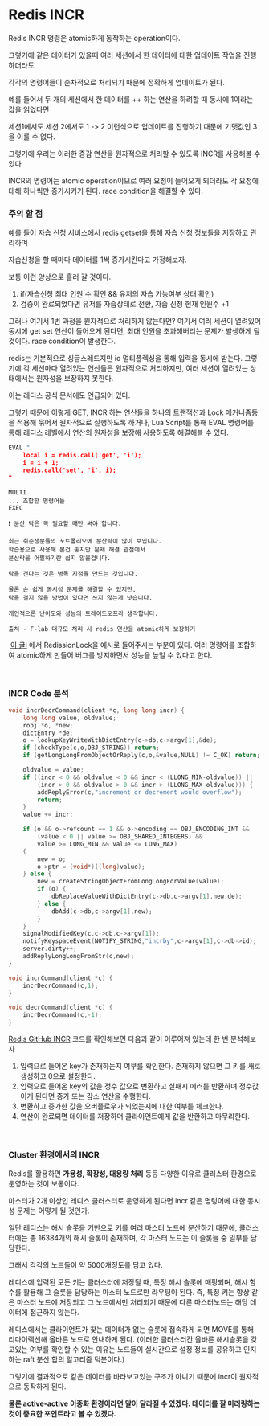 # Redis INCR

Redis INCR 명령은 atomic하게 동작하는 operation이다.

그렇기에 같은 데이터가 있을때 여러 세션에서 한 데이터에 대한 업데이트 작업을 진행하더라도

각각의 명령어들이 순차적으로 처리되기 때문에 정확하게 업데이트가 된다.

예를 들어서 두 개의 세션에서 한 데이터를 ++ 하는 연산을 하려할 때 동시에 1이라는 값을 읽었다면

세션1에서도 세션 2에서도 1 -> 2 이런식으로 업데이트를 진행하기 때문에 기댓값인 3을 이룰 수 없다.

그렇기에 우리는 이러한 증감 연산을 원자적으로 처리할 수 있도록 INCR를 사용해볼 수 있다.

INCR의 명령어는 atomic operation이므로 여러 요청이 들어오게 되더라도 각 요청에 대해 하나씩만 증가시키기 된다. race condition을 해결할 수 있다.

### 주의 할 점

예를 들어 자습 신청 서비스에서 redis getset을 통해 자습 신청 정보들을 저장하고 관리하며

자습신청을 할 때마다 데이터를 1씩 증가시킨다고 가정해보자.

보통 이런 양상으로 흘러 갈 것이다.

1. if(자습신청 최대 인원 수 확인 && 유저의 자습 가능여부 상태 확인)
2. 검증이 완료되었다면 유저를 자습상태로 전환, 자습 신청 현재 인원수 +1

그러나 여기서 1번 과정을 원자적으로 처리하지 않는다면? 여기서 여러 세션이 열려있어 동시에 get set 연산이 들어오게 된다면, 최대 인원을 초과해버리는 문제가 발생하게 될 것이다. race condition이 발생한다.

redis는 기본적으로 싱글스레드지만 io 멀티플렉싱을 통해 입력을 동시에 받는다. 그렇기에 각 세션마다 열려있는 연산들은 원자적으로 처리하지만, 여러 세션이 열려있는 상태에서는 원자성을 보장하지 못한다.

이는 레디스 공식 문서에도 언급되어 있다.

그렇기 때문에 이렇게 GET, INCR 하는 연산들을 하나의 트랜잭션과 Lock 메커니즘등을 적용해 묶어서 원자적으로 실행하도록 하거나, Lua Script를 통해 EVAL 명령어를 통해 레디스 레벨에서 연산의 원자성을 보장해 사용하도록 해결해볼 수 있다.

```lua
EVAL "
	local i = redis.call('get', 'i'); 
	i = i + 1;
	redis.call('set', 'i', i);
"
```

```
MULTI
... 조합할 명령어들
EXEC
```

```plaintext
❗️ 분산 락은 꼭 필요할 때만 써야 합니다.

최근 취준생분들의 포트폴리오에 분산락이 많이 보입니다.
학습용으로 사용해 본건 좋지만 문제 해결 관점에서
분산락을 어필하기란 쉽지 않을겁니다.

락을 건다는 것은 병목 지점을 만드는 것입니다.

물론 손 쉽게 동시성 문제를 해결할 수 있지만,
락을 걸지 않을 방법이 있다면 쓰지 않는게 낫습니다.

개인적으론 난이도와 성능의 트레이드오프라 생각합니다.

출처 - F-lab 대규모 처리 시 redis 연산을 atomic하게 보장하기
```

 [이 글l](https://hyperconnect.github.io/2019/11/15/redis-distributed-lock-1.html) 에서 RedissionLock을 예시로 들어주시는 부분이 있다. 여러 명령어를 조합하여 atomic하게 만들어 버그를 방지하면서 성능을 높일 수 있다고 한다.

<br>

### INCR Code 분석

```c
void incrDecrCommand(client *c, long long incr) {
    long long value, oldvalue;
    robj *o, *new;
    dictEntry *de;
    o = lookupKeyWriteWithDictEntry(c->db,c->argv[1],&de);
    if (checkType(c,o,OBJ_STRING)) return;
    if (getLongLongFromObjectOrReply(c,o,&value,NULL) != C_OK) return;

    oldvalue = value;
    if ((incr < 0 && oldvalue < 0 && incr < (LLONG_MIN-oldvalue)) ||
        (incr > 0 && oldvalue > 0 && incr > (LLONG_MAX-oldvalue))) {
        addReplyError(c,"increment or decrement would overflow");
        return;
    }
    value += incr;

    if (o && o->refcount == 1 && o->encoding == OBJ_ENCODING_INT &&
        (value < 0 || value >= OBJ_SHARED_INTEGERS) &&
        value >= LONG_MIN && value <= LONG_MAX)
    {
        new = o;
        o->ptr = (void*)((long)value);
    } else {
        new = createStringObjectFromLongLongForValue(value);
        if (o) {
            dbReplaceValueWithDictEntry(c->db,c->argv[1],new,de);
        } else {
            dbAdd(c->db,c->argv[1],new);
        }
    }
    signalModifiedKey(c,c->db,c->argv[1]);
    notifyKeyspaceEvent(NOTIFY_STRING,"incrby",c->argv[1],c->db->id);
    server.dirty++;
    addReplyLongLongFromStr(c,new);
}

void incrCommand(client *c) {
    incrDecrCommand(c,1);
}

void decrCommand(client *c) {
    incrDecrCommand(c,-1);
}

```

[Redis GitHub INCR](https://github.com/redis/redis/blob/unstable/src/t_string.c#L610) 코드를 확인해보면 다음과 같이 이루어져 있는데 한 번 분석해보자
1. 입력으로 들어온 key가 존재하는지 여부를 확인한다. 존재하지 않으면 그 키를 새로 생성하고 0으로 설정한다.
1. 입력으로 들어온 key의 값을 정수 값으로 변환하고 실패시 에러를 반환하며 정수값이게 된다면 증가 또는 감소 연산을 수행한다.
2. 변환하고 증가한 값을 오버플로우가 되었는지에 대한 여부를 체크한다.
3. 연산이 완료되면 데이터를 저장하며 클라이언트에게 값을 반환하고 마무리한다.

<br>

### Cluster 환경에서의 INCR

Redis를 활용하면 **가용성, 확장성, 대용량 처리** 등등 다양한 이유로 클러스터 환경으로 운영하는 것이 보통이다.

마스터가 2개 이상인 레디스 클러스터로 운영하게 된다면 incr 같은 명렁어에 대한 동시성 문제는 어떻게 될 것인가.

일단 레디스는 해시 슬롯을 기반으로 키를 여러 마스터 노드에 분산하기 때문에, 클러스터에는 총 16384개의 해시 슬롯이 존재하며, 각 마스터 노드는 이 슬롯들 중 일부를 담당한다.

그래서 각각의 노드들이 약 5000개정도를 담고 있다.

레디스에 입력된 모든 키는 클러스터에 저장될 때, 특정 해시 슬롯에 매핑되며, 해시 함수를 활용해 그 슬롯을 담당하는 마스터 노드로만 라우팅이 된다. 즉, 특정 키는 항상 같은 마스터 노드에 저장되고 그 노드에서만 처리되기 때문에 다른 마스터노드는 해당 데이터에 접근하지 않는다.

레디스에서는 클라이언트가 찾는 데이터가 없는 슬롯에 접속하게 되면 MOVE를 통해 리다이렉션해 올바른 노드로 안내하게 된다. (이러한 클러스터간 올바른 해시슬롯을 갖고있는 여부를 확인할 수 있는 이유는 노드들이 실시간으로 설정 정보를 공유하고 인지하는 raft 분산 합의 알고리즘 덕분이다.)

그렇기에 결과적으로 같은 데이터를 바라보고있는 구조가 아니기 때문에 incr이 원자적으로 동작하게 된다.

**물론 active-active 이중화 환경이라면 말이 달라질 수 있겠다. 데이터를 잘 미러링하는 것이 중요한 포인트라고 볼 수 있겠다.**